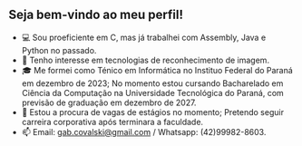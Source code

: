 Seja bem-vindo ao meu perfil!
-
- 💻 Sou proeficiente em C, mas já trabalhei com Assembly, Java e Python no passado.
- 💾 Tenho interesse em tecnologias de reconhecimento de imagem.
- 🎓 Me formei como Ténico em Informática no Instituo Federal do Paraná em dezembro de 2023; No momento estou cursando Bacharelado em Ciência da Computação na Universidade Tecnológica do Paraná, com previsão de graduação em dezembro de 2027.
- 👜 Estou a procura de vagas de estágios no momento; Pretendo seguir carreira corporativa após terminara a faculdade.
- 📫 Email: gab.covalski@gmail.com / Whatsapp: (42)99982-8603.
